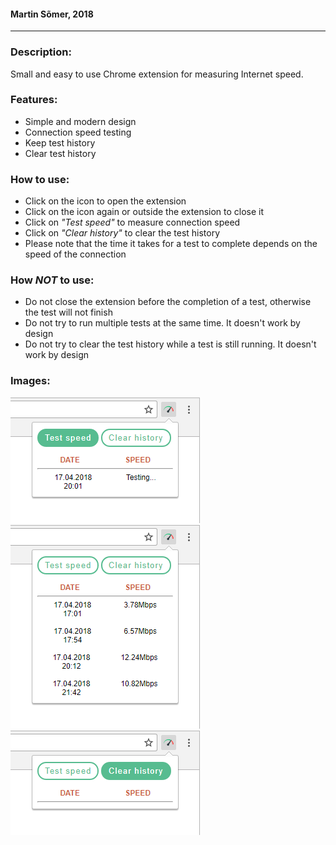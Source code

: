 #### Martin Sõmer, 2018  
- - - -  

### Description:  
Small and easy to use Chrome extension for measuring Internet speed.  

### Features:  
* Simple and modern design  
* Connection speed testing  
* Keep test history  
* Clear test history  

### How to use:  
* Click on the icon to open the extension  
* Click on the icon again or outside the extension to close it  
* Click on *"Test speed"* to measure connection speed  
* Click on *"Clear history"* to clear the test history  
* Please note that the time it takes for a test to complete depends on the speed of the connection  

### How *NOT* to use:  
* Do not close the extension before the completion of a test, otherwise the test will not finish  
* Do not try to run multiple tests at the same time. It doesn't work by design  
* Do not try to clear the test history while a test is still running. It doesn't work by design  

### Images:  
![Image 1](images/image_1.png "Testing")  
![Image 2](images/image_2.png "Interface")  
![Image 3](images/image_3.png "Clearing history")  